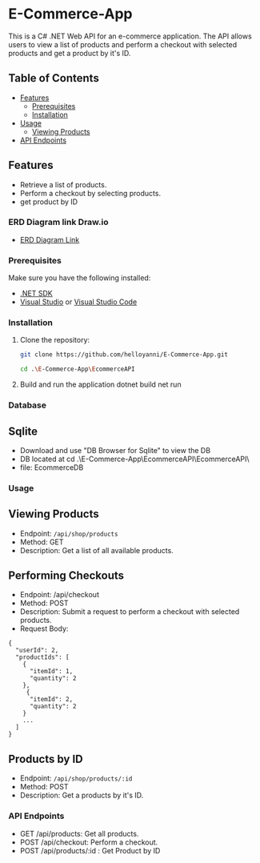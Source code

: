 # E-Commerce-App

This is a C# .NET Web API for an e-commerce application. The API allows users to view a list of products and perform a checkout with selected products and get a product by it's ID.

## Table of Contents

- [Features](#features)
  - [Prerequisites](#prerequisites)
  - [Installation](#installation)
- [Usage](#usage)
  - [Viewing Products](#viewing-products)
- [API Endpoints](#api-endpoints)

## Features

- Retrieve a list of products.
- Perform a checkout by selecting products.
- get product by ID


### ERD Diagram link Draw.io
- [ERD Diagram Link](https://viewer.diagrams.net/?tags=%7B%7D&highlight=0000ff&edit=_blank&layers=1&nav=1&title=erd-diagram.drawio#R7VxtU6s4FP41ndn9oFNAqn68fdM7W3d61fHe%2FbQTIYWslDAhrcVfvwkkBQwoeKmt0JmOQw6HkJznycNJgvSM0XJzRUDg3mAbej29b296xrin65dan%2F3lhigxaOa5sDgE2cKWGu7QCxRG6bZCNgxzjhRjj6Igb7Sw70OL5myAEPycd1tgL3%2FXADhQMdxZwFOtP5FN3cR6YfZT%2BzVEjivvrPXFmSWQzsIQusDGzzkT3NAp9qlo4hySJfChT9mZG0CeIOmZE5dS3tNvPX3Kfgvufepg7HgQBCg8tfCSma2QuUwXYIk8HudMRUNREbudMekZI4IxTY6WmxH0OFYShqRN05Kz2zgQXm%2BFC0Yn62j21Kf%2B9bPxQG9unPn544me1LIG3krE987FQZA0kIWIRjLuLFoBP6TgkZuGIQWECnoYfWZggFOAfHapMdbisueBIESxe2JxkWfPQIRXVFYkS8MF2kD7NmEH92VEmbHKeJFXzuN8JxrDTwMPOT47tljn%2BR2HBIasLTMQUuGhhkdEbA0JhZuMSYTrCuIlpCRiLuKsIWkhxsqJLD%2BnxNMl8dws6STngGCSs607BYgdCIxq4GUoeJUCxbpOEfBu2SAEvhNjloeEx9UmOLgHxIFUGAKMeEQna5gMgzj4yPNG2MMcWR%2F7ULrFnTOH7Me6O%2Bqfmj2TNWDEylpaZj%2FuTugI%2ByEljCH8VpAB9Qw5WEOKA3EfDy5kM4gIJj9%2BxJSyUVUG65u8fh9rga1REVpjV8ieKcjO%2F6qDLWZ9XXixnrnItqGfDEmuwSDFuwDKwvhvY%2F4ajNcDsSIeRmU8MgBc1Iy%2FqCyNSu3agMe47wMKh3jl26EC6radH8fZVHD%2BPj5AnKXAJr7DMAAW8p1ZcuXgFRHMXRBhk4ctg6R23igxKlX3CcwYdFnb%2BzvU9sG%2Btf1cQfYBEMsF5A%2Bz%2F%2BcBDv6KQAwqA9F2Ub9QAP4bLOEBIvuurDcOfedkXFNzdDGnmhNsr9iU%2BDi10s%2F6%2BalVET%2BKp1aXuxJpTc3AO%2FT8rZHLa9VzuEOZXGlq1t2m2dWWurWexM3K76Gor5pFd2p%2BVYMKmzxw2Udps0lapeo%2BgxtqHt4hha%2BR2NdX%2BL1PsTQ1BZ8eosJXReC8MgKtV%2FTLsnz6awp78wzonJDLfZijkDcu5Jf7FvLtXLIdQr6l6lHI5SDNTsKSFZFWC3kNBrRZyK%2BssaH%2FO3lyzPXdtfnzbPrw46Vg3bSTOq5Qo7K0l%2Bq4VvVdhSaEvBBbNW0bMy7do4NcF6%2BEQzmFWy3mhd3W1BRsRCC7pc1RPkCEK8p5gxTonJpraup2lPOG5Nzct5xravb23S%2Ffy%2FqKUq61PzEv7re6Y%2FljBXyKaHSA%2BO5QyMsI0GYlL56zqIwIkqlaWMqIDu1eS0SiUl4U710PGhDnYryOe9cVJ%2BNfb%2B9ab%2Ffetf6hvevtG%2FYN6W6V6j5Ddzu%2Be12DDJtXyGXRrDs%2B3yFHleo%2BgxzH7etdifzet691dSW0Fa8I6x%2Fax26ruqtLoi1%2FTbgG%2FK3W8%2BLZ5lHOP7papr%2B9WvaZm9iF0HZgrawDIl7YcXVlZE6Q9YVFvEH0u6fh6tz8qOHNaPj%2BN7AL5uItE3GzqyKuzqS7ueFRQoDu6bh82zYDPLQdKJewmFy62ME%2B8CapdUh4c6AtYEp9ZjjGly%2BC%2FgcpjcRmCFhRzEwuXXriLNwg%2Bitz%2FA%2Bv6tQUpfFG1BwXIlnw7W%2F8MzqsOLlldLrHN8CPkhNTxHsdu8W7MKnjCyR46xmfy%2FgmXef9LWWPMIV4RSz4hqiL7IjKR1iZXxJvlXkEeoCidb4hpbRi%2FQNRxkE8BdOa59yQEnog31qR%2F3VoZrlUwb3%2Fpr9x8Xv%2BhplrDztIOtgs0y%2B%2BDtNZT39lC5mreDG9LC5FH6B%2BxdHU4AiRS9zvDpEk%2F%2FmNIVKS%2FLBi%2BtGphFXpl8KMyf8%3D)

### Prerequisites

Make sure you have the following installed:

- [.NET SDK](https://dotnet.microsoft.com/download)
- [Visual Studio](https://visualstudio.microsoft.com/) or [Visual Studio Code](https://code.visualstudio.com/)

### Installation

1. Clone the repository:

   ```bash
   git clone https://github.com/helloyanni/E-Commerce-App.git

   cd .\E-Commerce-App\EcommerceAPI

2. Build and run the application
    dotnet build
    net run

### Database 
## Sqlite 
- Download and use "DB Browser for Sqlite" to view the DB
- DB located at  cd .\E-Commerce-App\EcommerceAPI\EcommerceAPI\
- file: EcommerceDB

### Usage

## Viewing Products

- Endpoint: `/api/shop/products`
- Method: GET
- Description: Get a list of all available products.

## Performing Checkouts

- Endpoint: /api/checkout
- Method: POST
- Description: Submit a request to perform a checkout with selected products.
- Request Body:
```
{
  "userId": 2,
  "productIds": [
    {
      "itemId": 1,
      "quantity": 2
    },
     {
      "itemId": 2,
      "quantity": 2
    }
    ...
  ]
}

```

## Products by ID
- Endpoint: `/api/shop/products/:id`
- Method: POST
- Description: Get a products by it's ID.


### API Endpoints
- GET /api/products: Get all products.
- POST /api/checkout: Perform a checkout.
- POST /api/products/:id : Get Product by ID